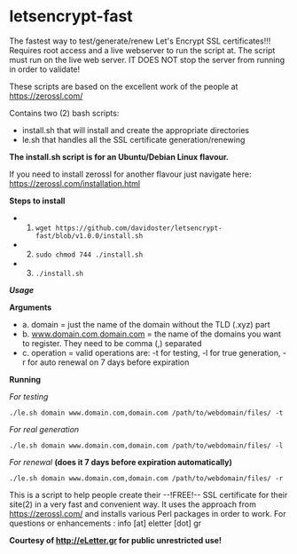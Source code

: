 # letsencrypt-fast
The fastest way to test/generate/renew Let's Encrypt SSL certificates!!! 
Requires root access and a live webserver to run the script at.
The script must run on the live web server.
IT DOES NOT stop the server from running in order to validate!

These scripts are based on the excellent work of the people at https://zerossl.com/

Contains two (2) bash scripts:
- install.sh that will install and create the appropriate directories
- le.sh that handles all the SSL certificate generation/renewing

**The install.sh script is for an Ubuntu/Debian Linux flavour.**

If you need to install zerossl for another flavour just navigate here: https://zerossl.com/installation.html

**Steps to install**
- 1. ```wget https://github.com/davidoster/letsencrypt-fast/blob/v1.0.0/install.sh```
- 2. ```sudo chmod 744 ./install.sh```
- 3. ```./install.sh```

**_Usage_**

**Arguments**

- a. domain = just the name of the domain without the TLD (.xyz) part
- b. www.domain.com,domain.com = the name of the domains you want to register. They need to be comma (,) separated
- c. operation = valid operations are: -t for testing, -l for true generation, -r for auto renewal on 7 days before expiration

**Running**

_For testing_

```./le.sh domain www.domain.com,domain.com /path/to/webdomain/files/ -t```

_For real generation_

```./le.sh domain www.domain.com,domain.com /path/to/webdomain/files/ -l```

_For renewal_ **(does it 7 days before expiration automatically)**

```./le.sh domain www.domain.com,domain.com /path/to/webdomain/files/ -r```

This is a script to help people create their --!FREE!-- SSL certificate for their site(2) in a very fast and convenient way.
It uses the approach from https://zerossl.com/ and installs various Perl packages in order to work.
For questions or enhancements : info [at] eletter [dot] gr

**Courtesy of http://eLetter.gr for public unrestricted use!**
